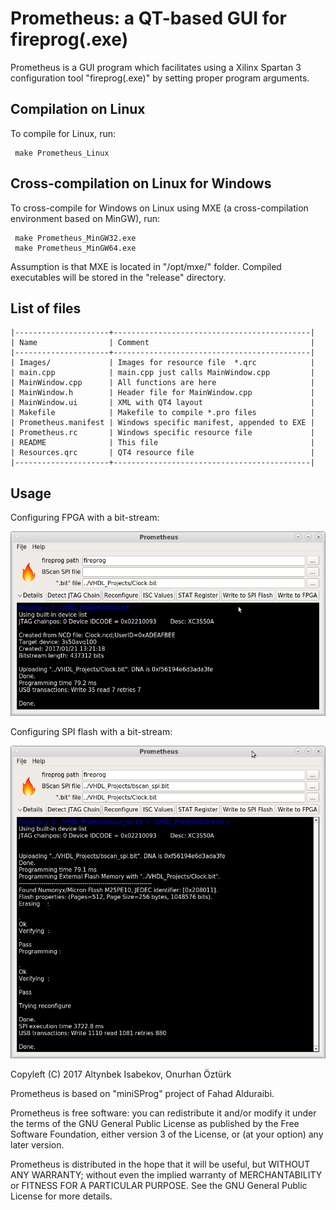 # Prometheus: a QT-based GUI for fireprog(.exe)

Prometheus is a GUI program which facilitates using a Xilinx Spartan 3 configuration tool "fireprog(.exe)" by setting proper program arguments.

## Compilation on Linux
To compile for Linux, run:

     make Prometheus_Linux

## Cross-compilation on Linux for Windows
To cross-compile for Windows on Linux using MXE (a cross-compilation environment based on MinGW), run:

     make Prometheus_MinGW32.exe
     make Prometheus_MinGW64.exe

Assumption is that MXE is located in "/opt/mxe/" folder. Compiled executables will be stored in the "release" directory.

## List of files
	|---------------------+--------------------------------------------|
	| Name                | Comment                                    |
	|---------------------+--------------------------------------------|
	| Images/             | Images for resource file  *.qrc            |
	| main.cpp            | main.cpp just calls MainWindow.cpp         |
	| MainWindow.cpp      | All functions are here                     |
	| MainWindow.h        | Header file for MainWindow.cpp             |
	| MainWindow.ui       | XML with QT4 layout                        |
	| Makefile            | Makefile to compile *.pro files            |
	| Prometheus.manifest | Windows specific manifest, appended to EXE |
	| Prometheus.rc       | Windows specific resource file             |
	| README              | This file                                  |
	| Resources.qrc       | QT4 resource file                          |
	|---------------------+--------------------------------------------|

## Usage
Configuring FPGA with a bit-stream:

![FPGA](PrometheusWriteToFPGA.png "Configuring FPGA with a bit-stream")

Configuring SPI flash with a bit-stream:

![FLASH](PrometheusWriteToFlash.png "Configuring SPI flash with a bit-stream")

Copyleft (C) 2017 Altynbek Isabekov, Onurhan Öztürk

Prometheus is based on "miniSProg" project of Fahad Alduraibi.

Prometheus is free software: you can redistribute it and/or modify
it under the terms of the GNU General Public License as published by
the Free Software Foundation, either version 3 of the License, or
(at your option) any later version.

Prometheus is distributed in the hope that it will be useful,
but WITHOUT ANY WARRANTY; without even the implied warranty of
MERCHANTABILITY or FITNESS FOR A PARTICULAR PURPOSE.  See the
GNU General Public License for more details.

